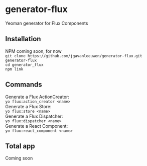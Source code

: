 generator-flux
==============

Yeoman generator for Flux Components

## Installation
NPM coming soon, for now<br/>
`git clone https://github.com/jgavanleeuwen/generator-flux.git generator-flux`<br/>
`cd generator_flux`<br/>
`npm link`<br/>


## Commands
Generate a Flux ActionCreator:<br/>
	`yo flux:action_creator <name>`<br/>
Generate a Flux Store:<br/>
	`yo flux:store <name>`<br/>
Generate a Flux Dispatcher:<br/>
	`yo flux:dispatcher <name>`<br/>
Generate a React Component:<br/>
	`yo flux:react_component <name>`<br/>

## Total app
Coming soon

